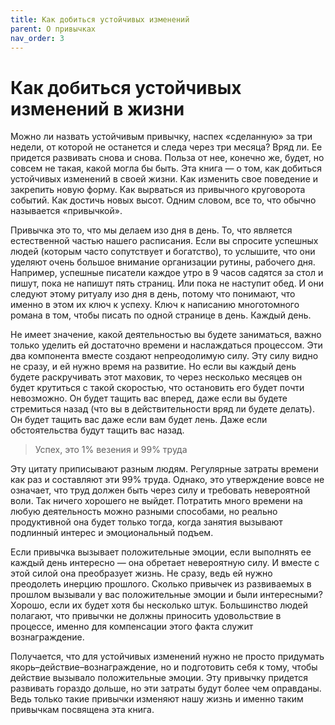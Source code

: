 ```yaml
---
title: Как добиться устойчивых изменений
parent: О привычках
nav_order: 3
---
```


# Как добиться устойчивых изменений в жизни

Можно ли назвать устойчивым привычку, наспех «сделанную» за три
недели, от которой не останется и следа через три месяца? Вряд ли. Ее
придется развивать снова и снова. Польза от нее, конечно же, будет, но
совсем не такая, какой могла бы быть. Эта книга — о том, как добиться
устойчивых изменений в своей жизни. Как изменить свое поведение и
закрепить новую форму. Как вырваться из привычного круговорота
событий. Как достичь новых высот. Одним словом, все то, что обычно
называется «привычкой».

Привычка это то, что мы делаем изо дня в день. То, что является
естественной частью нашего расписания. Если вы спросите успешных людей
(которым часто сопутствует и богатство), то услышите, что они уделяют
очень большое внимание организации рутины, рабочего дня. Например,
успешные писатели каждое утро в 9 часов садятся за стол и пишут, пока
не напишут пять страниц. Или пока не наступит обед. И они следуют
этому ритуалу изо дня в день, потому что понимают, что именно в этом
их ключ к успеху. Ключ к написанию многотомного романа в том, чтобы
писать по одной странице в день. Каждый день.

Не имеет значение, какой деятельностью вы будете заниматься, важно
только уделить ей достаточно времени и наслаждаться процессом. Эти два
компонента вместе создают непреодолимую силу. Эту силу видно не сразу,
и ей нужно время на развитие. Но если вы каждый день будете
раскручивать этот маховик, то через несколько месяцев он будет
крутиться с такой скоростью, что остановить его будет почти
невозможно. Он будет тащить вас вперед, даже если вы будете стремиться
назад (что вы в действительности вряд ли будете делать). Он будет
тащить вас даже если вам будет лень. Даже если обстоятельства будут
тащить вас назад.

> Успех, это 1% везения и 99% труда

Эту цитату приписывают разным людям. Регулярные затраты времени как
раз и составляют эти 99% труда. Однако, это утверждение вовсе не
означает, что труд должен быть через силу и требовать невероятной
воли. Так ничего хорошего не выйдет. Потратить много времени на любую
деятельность можно разными способами, но реально продуктивной она
будет только тогда, когда занятия вызывают подлинный интерес и
эмоциональный подъем.

Если привычка вызывает положительные эмоции, если выполнять ее каждый
день интересно — она обретает невероятную силу. И вместе с этой силой
она преобразует жизнь. Не сразу, ведь ей нужно преодолеть инерцию
прошлого. Сколько привычек из развиваемых в прошлом вызывали у вас
положительные эмоции и были интересными? Хорошо, если их будет хотя бы
несколько штук. Большинство людей полагают, что привычки не должны
приносить удовольствие в процессе, именно для компенсации этого факта
служит вознаграждение.

Получается, что для устойчивых изменений нужно не просто придумать
якорь–действие–вознаграждение, но и подготовить себя к тому, чтобы
действие вызывало положительные эмоции. Эту привычку придется
развивать гораздо дольше, но эти затраты будут более чем
оправданы. Ведь только такие привычки изменяют нашу жизнь и именно
таким привычкам посвящена эта книга.
